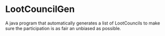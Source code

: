# LootCouncilGen
A java program that automatically generates a list of LootCouncils to make sure the participation is as fair an unbiased as possible.
